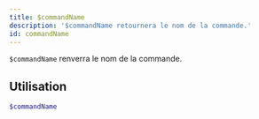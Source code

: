 ```yaml
---
title: $commandName
description: '$commandName retournera le nom de la commande.'
id: commandName
---
```


`$commandName` renverra le nom de la commande.

## Utilisation

```php
$commandName
```
